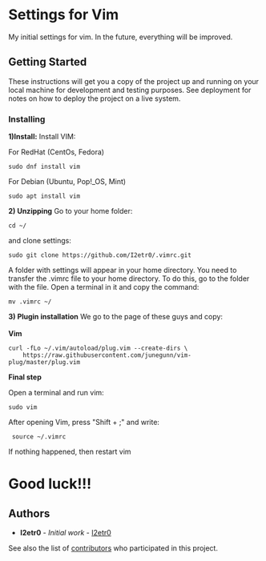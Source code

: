 # Settings for Vim

My initial settings for vim. In the future, everything will be improved.

## Getting Started

These instructions will get you a copy of the project up and running on your local machine for development and testing purposes. See deployment for notes on how to deploy the project on a live system.

### Installing

**1)Install:**
Install VIM:

For RedHat (CentOs, Fedora)
```
sudo dnf install vim
```

For Debian (Ubuntu, Pop!\_OS, Mint)
```
sudo apt install vim
```
**2) Unzipping**
Go to your home folder:
```
cd ~/
```
and clone settings:
```
sudo git clone https://github.com/I2etr0/.vimrc.git
```
A folder with settings will appear in your home directory. You need to transfer the .vimrc file to your home directory. To do this, go to the folder with the file. Open a terminal in it and copy the command:
```
mv .vimrc ~/
```
**3) Plugin installation**
We go to the page of these guys and copy:  
<br/>
**Vim**  

```
curl -fLo ~/.vim/autoload/plug.vim --create-dirs \
    https://raw.githubusercontent.com/junegunn/vim-plug/master/plug.vim
```

**Final step**

Open a terminal and run vim:
```
sudo vim
```
After opening Vim, press "Shift + ;" and write:
```
 source ~/.vimrc
```

If nothing happened, then restart vim

# Good luck!!!


## Authors

* **I2etr0** - *Initial work* - [I2etr0](https://github.com/I2etr0)

See also the list of [contributors](https://github.com/your/project/contributors) who participated in this project.
